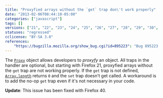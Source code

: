 ```yaml
---
title: "Proxyfied arrays without the `get` trap don\'t work properly"
date: "2013-02-06T08:44:10-05:00"
categories: ["javascript"]
tags: []
versions: ["21", "22", "23", "24", "25", "26", "27", "28", "29", "30", "31", "32", "33", "34", "35", "36", "37", "38", "39"]
statuses: "regressed"
cclicense: "BY-SA 3.0"
references:
    "https://bugzilla.mozilla.org/show_bug.cgi?id=895223": "Bug 895223 – Can\'t JSON stringify a proxy to an array"
---
```

The [`Proxy`](https://developer.mozilla.org/en-US/docs/Web/JavaScript/Reference/Global_Objects/Proxy) object allows developers to *proxyfy* an object. All traps in the handler are optional, but starting with Firefox 21, proxyfied arrays without the `get` trap are not working properly. If the `get` trap is not defined, [`Array.length`](https://developer.mozilla.org/en-US/docs/Web/JavaScript/Reference/Global_Objects/Array/length) returns `0` and the `set` trap doesn't get called. A workaround is to add the no-op `get` trap even if it's not necessary in your code.

**Update**: This issue has been fixed with Firefox 40.
